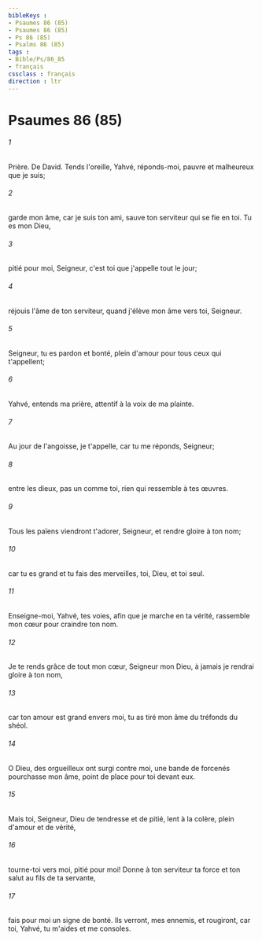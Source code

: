 ```yaml
---
bibleKeys : 
- Psaumes 86 (85)
- Psaumes 86 (85)
- Ps 86 (85)
- Psalms 86 (85)
tags : 
- Bible/Ps/86_85
- français
cssclass : français
direction : ltr
---
```


# Psaumes 86 (85)

###### 1
Prière. De David. Tends l'oreille, Yahvé, réponds-moi, pauvre et malheureux que je suis;
###### 2
garde mon âme, car je suis ton ami, sauve ton serviteur qui se fie en toi. Tu es mon Dieu,
###### 3
pitié pour moi, Seigneur, c'est toi que j'appelle tout le jour;
###### 4
réjouis l'âme de ton serviteur, quand j'élève mon âme vers toi, Seigneur.
###### 5
Seigneur, tu es pardon et bonté, plein d'amour pour tous ceux qui t'appellent;
###### 6
Yahvé, entends ma prière, attentif à la voix de ma plainte.
###### 7
Au jour de l'angoisse, je t'appelle, car tu me réponds, Seigneur;
###### 8
entre les dieux, pas un comme toi, rien qui ressemble à tes œuvres.
###### 9
Tous les païens viendront t'adorer, Seigneur, et rendre gloire à ton nom;
###### 10
car tu es grand et tu fais des merveilles, toi, Dieu, et toi seul.
###### 11
Enseigne-moi, Yahvé, tes voies, afin que je marche en ta vérité, rassemble mon cœur pour craindre ton nom.
###### 12
Je te rends grâce de tout mon cœur, Seigneur mon Dieu, à jamais je rendrai gloire à ton nom,
###### 13
car ton amour est grand envers moi, tu as tiré mon âme du tréfonds du shéol.
###### 14
O Dieu, des orgueilleux ont surgi contre moi, une bande de forcenés pourchasse mon âme, point de place pour toi devant eux.
###### 15
Mais toi, Seigneur, Dieu de tendresse et de pitié, lent à la colère, plein d'amour et de vérité,
###### 16
tourne-toi vers moi, pitié pour moi! Donne à ton serviteur ta force et ton salut au fils de ta servante,
###### 17
fais pour moi un signe de bonté. Ils verront, mes ennemis, et rougiront, car toi, Yahvé, tu m'aides et me consoles.
